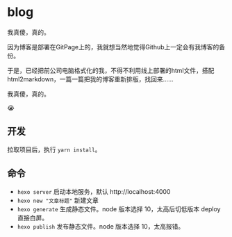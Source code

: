 # blog

我真傻，真的。

因为博客是部署在GitPage上的，我就想当然地觉得Github上一定会有我博客的备份。

于是，已经把前公司电脑格式化的我，不得不利用线上部署的html文件，搭配html2markdown，一篇一篇把我的博客重新排版，找回来……

我真傻，真的。

😭

## 开发

拉取项目后，执行 `yarn install`。

## 命令

- `hexo server` 启动本地服务，默认 http://localhost:4000
- `hexo new "文章标题"` 新建文章
- `hexo generate` 生成静态文件。node 版本选择 10，太高后切低版本 deploy 直接白屏。
- `hexo publish` 发布静态文件。node 版本选择 10，太高报错。
